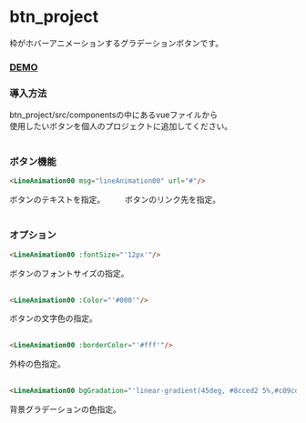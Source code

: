 # btn_project
枠がホバーアニメーションするグラデーションボタンです。  

### [DEMO](https://sakaihisae.github.io/btn_project/)

### 導入方法
btn_project/src/componentsの中にあるvueファイルから  
使用したいボタンを個人のプロジェクトに追加してください。  
<br>
### ボタン機能
```html
<LineAnimation00 msg="lineAnimation00" url="#"/>
```
ボタンのテキストを指定。　　　ボタンのリンク先を指定。  
<br>
### オプション
```html
<LineAnimation00 :fontSize="'12px'"/>
```
ボタンのフォントサイズの指定。  
<br>
```html
<LineAnimation00 :Color="'#000'"/>
```
ボタンの文字色の指定。  
<br>
```html
<LineAnimation00 :borderColor="'#fff'"/>
```
外枠の色指定。  
<br>
```html
<LineAnimation00 bgGradation="'linear-gradient(45deg, #8cced2 5%,#c09cdd 45%, #ecbeca 95%)'"/>
```
背景グラデーションの色指定。
